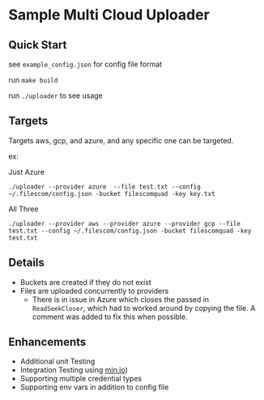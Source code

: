 # Sample Multi Cloud Uploader

## Quick Start
see `example_config.json` for config file format

run `make build`

run `./uploader` to see usage

## Targets
Targets aws, gcp, and azure, and any specific one can be targeted.

ex:

Just Azure
```
./uploader --provider azure  --file test.txt --config ~/.filescom/config.json -bucket filescomquad -key key.txt
```

All Three

```
./uploader --provider aws --provider azure --provider gcp --file test.txt --config ~/.filescom/config.json -bucket filescomquad -key test.txt
```

## Details
- Buckets are created if they do not exist
- Files are uploaded concurrently to providers
  - There is in issue in Azure which closes the passed in `ReadSeekCloser`, which had to worked around by copying the file. A comment was added to fix this when possible.

## Enhancements
- Additional unit Testing
- Integration Testing using [min.io](https://min.io))
- Supporting multiple credential types
- Supporting env vars in addition to config file